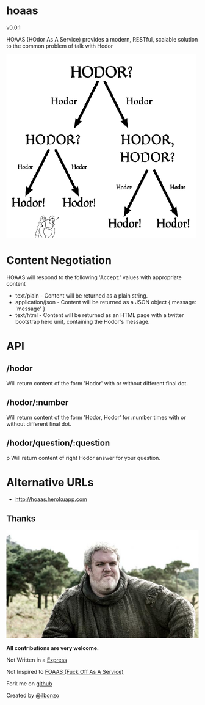 hoaas
=====

v0.0.1

HOAAS (HOdor As A Service) provides a modern, RESTful, scalable solution to the common problem of talk with Hodor

![Hodor](https://github.com/ilbonzo/hoaas/raw/master/public/images/talk-hodor.gif "Hodor")


# Content Negotiation

HOAAS will respond to the following 'Accept:' values with appropriate content

* text/plain - Content will be returned as a plain string.
* application/json - Content will be returned as a JSON object { message: 'message' }
* text/html - Content will be returned as an HTML page with a twitter bootstrap hero unit, containing the Hodor's message.

# API

## /hodor

Will return content of the form 'Hodor' with or without different final dot.

## /hodor/:number
Will return content of the form 'Hodor, Hodor' for :number times with or without different final dot.

## /hodor/question/:question
p Will return content of right Hodor answer for your question.

# Alternative URLs

- http://hoaas.herokuapp.com


## Thanks

![Hodor](https://github.com/ilbonzo/hoaas/raw/master/public/images/1-hodor.jpg "Hodor")

__All contributions are very welcome.__

Not Written in a [Express](http://expressjs.com/)

Not Inspired to [FOAAS (Fuck Off As A Service)](http://foaas.com/)

Fork me on [github](https://github.com/ilbonzo/hoaas)

Created by [@ilbonzo](https://twitter.com/ilbonzo)
